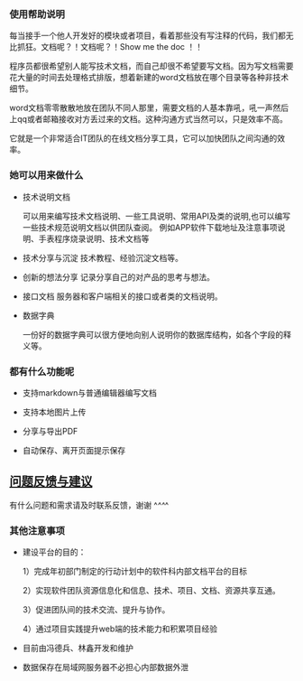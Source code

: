 
### 使用帮助说明

每当接手一个他人开发好的模块或者项目，看着那些没有写注释的代码，我们都无比抓狂。文档呢？！文档呢？！Show me the doc ！！

程序员都很希望别人能写技术文档，而自己却很不希望要写文档。因为写文档需要花大量的时间去处理格式排版，想着新建的word文档放在哪个目录等各种非技术细节。

word文档零零散散地放在团队不同人那里，需要文档的人基本靠吼，吼一声然后上qq或者邮箱接收对方丢过来的文档。这种沟通方式当然可以，只是效率不高。

它就是一个非常适合IT团队的在线文档分享工具，它可以加快团队之间沟通的效率。

### 她可以用来做什么

- 技术说明文档

    可以用来编写技术文档说明、一些工具说明、常用API及类的说明,也可以编写一些技术规范说明文档以供团队查阅。
    例如APP软件下载地址及注意事项说明、手表程序烧录说明、技术文档等

- 技术分享与沉淀
	技术教程、经验沉淀文档等。

- 创新的想法分享
	记录分享自己的对产品的思考与想法。
- 接口文档
    服务器和客户端相关的接口或者类的文档说明。

- 数据字典 

    一份好的数据字典可以很方便地向别人说明你的数据库结构，如各个字段的释义等。

### 都有什么功能呢

- 支持markdown与普通编辑器编写文档
  
- 支持本地图片上传

- 分享与导出PDF

- 自动保存、离开页面提示保存


## [问题反馈与建议](feedback)

  有什么问题和需求请及时联系反馈，谢谢 ^_^^_^


### 其他注意事项 

- 建设平台的目的：

    1）完成年初部门制定的行动计划中的软件科内部文档平台的目标
    
    2）实现软件团队资源信息化和信息、技术、项目、文档、资源共享互通。
    
    3）促进团队间的技术交流、提升与协作。
    
    4）通过项目实践提升web端的技术能力和积累项目经验

- 目前由冯德兵、林鑫开发和维护

- 数据保存在局域网服务器不必担心内部数据外泄

